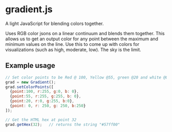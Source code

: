 # gradient.js
A light JavaScript for blending colors together. 

Uses RGB color jsons on a linear continuum and blends them together. This allows us to get an output color for any point between the maximum and minimum values on the line. Use this to come up with colors for visualizations (such as high, moderate, low). The sky is the limit.

Example usage
-------------
```js
// Set color points to be Red @ 100, Yellow @55, green @20 and white @0
grad = new Gradient();
grad.setColorPoints([
  {point:100, r:255, g:0, b: 0}, 
  {point:55, r:255, g:255, b: 0}, 
  {point:20, r:0, g:255, b:0}, 
  {point: 0, r: 250, g: 250, b:250}
]);

// Get the HTML hex at point 32
grad.getHex(32);   // returns the string "#57ff00"
```
